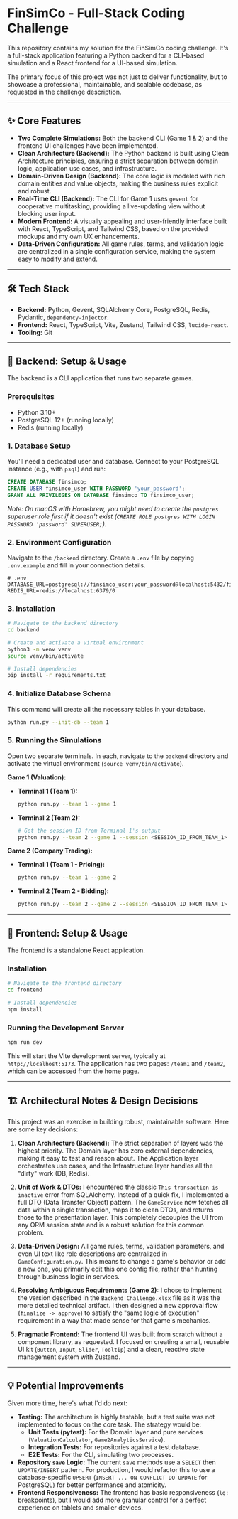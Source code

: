 # FinSimCo - Full-Stack Coding Challenge

This repository contains my solution for the FinSimCo coding challenge. It's a full-stack application featuring a Python backend for a CLI-based simulation and a React frontend for a UI-based simulation.

The primary focus of this project was not just to deliver functionality, but to showcase a professional, maintainable, and scalable codebase, as requested in the challenge description.


---

## ✨ Core Features

*   **Two Complete Simulations:** Both the backend CLI (Game 1 & 2) and the frontend UI challenges have been implemented.
*   **Clean Architecture (Backend):** The Python backend is built using Clean Architecture principles, ensuring a strict separation between domain logic, application use cases, and infrastructure.
*   **Domain-Driven Design (Backend):** The core logic is modeled with rich domain entities and value objects, making the business rules explicit and robust.
*   **Real-Time CLI (Backend):** The CLI for Game 1 uses `gevent` for cooperative multitasking, providing a live-updating view without blocking user input.
*   **Modern Frontend:** A visually appealing and user-friendly interface built with React, TypeScript, and Tailwind CSS, based on the provided mockups and my own UX enhancements.
*   **Data-Driven Configuration:** All game rules, terms, and validation logic are centralized in a single configuration service, making the system easy to modify and extend.

---

## 🛠️ Tech Stack

*   **Backend:** Python, Gevent, SQLAlchemy Core, PostgreSQL, Redis, Pydantic, `dependency-injector`.
*   **Frontend:** React, TypeScript, Vite, Zustand, Tailwind CSS, `lucide-react`.
*   **Tooling:** Git

---

## 🚀 Backend: Setup & Usage

The backend is a CLI application that runs two separate games.

### Prerequisites

*   Python 3.10+
*   PostgreSQL 12+ (running locally)
*   Redis (running locally)

### 1. Database Setup

You'll need a dedicated user and database. Connect to your PostgreSQL instance (e.g., with `psql`) and run:

```sql
CREATE DATABASE finsimco;
CREATE USER finsimco_user WITH PASSWORD 'your_password';
GRANT ALL PRIVILEGES ON DATABASE finsimco TO finsimco_user;
```
*Note: On macOS with Homebrew, you might need to create the `postgres` superuser role first if it doesn't exist (`CREATE ROLE postgres WITH LOGIN PASSWORD 'password' SUPERUSER;`).*

### 2. Environment Configuration

Navigate to the `/backend` directory. Create a `.env` file by copying `.env.example` and fill in your connection details.

```env
# .env
DATABASE_URL=postgresql://finsimco_user:your_password@localhost:5432/finsimco
REDIS_URL=redis://localhost:6379/0
```

### 3. Installation

```bash
# Navigate to the backend directory
cd backend

# Create and activate a virtual environment
python3 -m venv venv
source venv/bin/activate

# Install dependencies
pip install -r requirements.txt
```

### 4. Initialize Database Schema

This command will create all the necessary tables in your database.

```bash
python run.py --init-db --team 1
```

### 5. Running the Simulations

Open two separate terminals. In each, navigate to the `backend` directory and activate the virtual environment (`source venv/bin/activate`).

**Game 1 (Valuation):**

*   **Terminal 1 (Team 1):**
    ```bash
    python run.py --team 1 --game 1
    ```
*   **Terminal 2 (Team 2):**
    ```bash
    # Get the session ID from Terminal 1's output
    python run.py --team 2 --game 1 --session <SESSION_ID_FROM_TEAM_1>
    ```

**Game 2 (Company Trading):**

*   **Terminal 1 (Team 1 - Pricing):**
    ```bash
    python run.py --team 1 --game 2
    ```
*   **Terminal 2 (Team 2 - Bidding):**
    ```bash
    python run.py --team 2 --game 2 --session <SESSION_ID_FROM_TEAM_1>
    ```

---

## 🎨 Frontend: Setup & Usage

The frontend is a standalone React application.

### Installation

```bash
# Navigate to the frontend directory
cd frontend

# Install dependencies
npm install
```

### Running the Development Server

```bash
npm run dev
```
This will start the Vite development server, typically at `http://localhost:5173`. The application has two pages: `/team1` and `/team2`, which can be accessed from the home page.

---

## 🏗️ Architectural Notes & Design Decisions

This project was an exercise in building robust, maintainable software. Here are some key decisions:

1.  **Clean Architecture (Backend):** The strict separation of layers was the highest priority. The Domain layer has zero external dependencies, making it easy to test and reason about. The Application layer orchestrates use cases, and the Infrastructure layer handles all the "dirty" work (DB, Redis).

2.  **Unit of Work & DTOs:** I encountered the classic `This transaction is inactive` error from SQLAlchemy. Instead of a quick fix, I implemented a full DTO (Data Transfer Object) pattern. The `GameService` now fetches all data within a single transaction, maps it to clean DTOs, and returns those to the presentation layer. This completely decouples the UI from any ORM session state and is a robust solution for this common problem.

3.  **Data-Driven Design:** All game rules, terms, validation parameters, and even UI text like role descriptions are centralized in `GameConfiguration.py`. This means to change a game's behavior or add a new one, you primarily edit this one config file, rather than hunting through business logic in services.

4.  **Resolving Ambiguous Requirements (Game 2):** I chose to implement the version described in the `Backend Challenge.xlsx` file as it was the more detailed technical artifact. I then designed a new approval flow (`finalize -> approve`) to satisfy the "same logic of execution" requirement in a way that made sense for that game's mechanics. 

5.  **Pragmatic Frontend:** The frontend UI was built from scratch without a component library, as requested. I focused on creating a small, reusable UI kit (`Button`, `Input`, `Slider`, `Tooltip`) and a clean, reactive state management system with Zustand.

---

## 💡 Potential Improvements

Given more time, here's what I'd do next:

*   **Testing:** The architecture is highly testable, but a test suite was not implemented to focus on the core task. The strategy would be:
    *   **Unit Tests (pytest):** For the Domain layer and pure services (`ValuationCalculator`, `Game2AnalyticsService`).
    *   **Integration Tests:** For repositories against a test database.
    *   **E2E Tests:** For the CLI, simulating two processes.
*   **Repository `save` Logic:** The current `save` methods use a `SELECT` then `UPDATE/INSERT` pattern. For production, I would refactor this to use a database-specific `UPSERT` (`INSERT ... ON CONFLICT DO UPDATE` for PostgreSQL) for better performance and atomicity.
*   **Frontend Responsiveness:** The frontend has basic responsiveness (`lg:` breakpoints), but I would add more granular control for a perfect experience on tablets and smaller devices.
